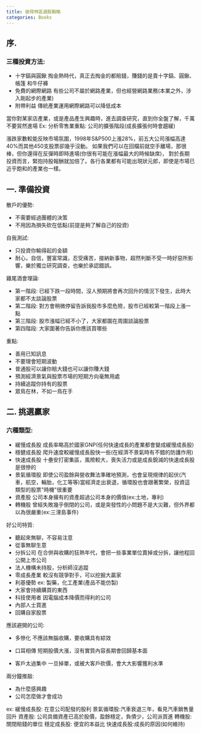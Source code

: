```yaml
---
title: 彼得林區選股戰略
categories: Books
---
```



## 序.

### 三種投資方法:
- 十字鎬與圓鍬
掏金熱時代，真正去掏金的都賠錢，賺錢的是賣十字鎬、圓鍬、帳篷
和牛仔褲
- 免費的網際網路
有些公司不屬於網路產業，但也經營網路業務(本業之外，涉入剛起步的產業)
- 附帶利益
傳統產業運用網際網路可以降低成本

當你對某家店產業，或是產品產生興趣時，進去調查研究，直到你全盤了解，千萬不要貿然進場
Ex:
分析零售業重點:
公司的擴張階段(成長擴張何時會趨緩)

漲跌家數較能反映市場氛圍，1998年S&P500上漲28%，前五大公司漲幅高達40%而其他450支股票卻幾乎沒動。
如果我們可以在回檔前就空手離場，那很棒，但你還得在反彈時即時進場(你很有可能在漲幅最大的時候缺席)，
對於長期投資而言，緊抱持股報酬就加倍了。各行各業都有可能出現狀元郎，即使是市場已近乎飽和的產業也一樣。


## 一. 準備投資

散戶的優勢:
- 不需要經過團體的決策
- 不用因為損失砍在低點(前提是夠了解自己的投資)

自我測試:
- 只投資你輸得起的金額
- 耐心，自信，豐富常識，忍受痛苦，接納新事物，超然判斷不受一時好惡所影響，樂於獨立研究調查，也樂於承認錯誤。

雞尾酒會理論:
- 第一階段: 已經下跌一段時間，沒人預期將會再次回升的情況下發生，此時大家都不太談論股票
- 第二階段: 對方會稍微停留告訴我股市多麼危險，股市已經較第一階段上漲一點
- 第三階段: 股市漲幅已經不小了，大家都圍在周圍談論股票
- 第四階段: 大家圍著你告訴你應該買哪些

重點:
- 善用已知訊息
- 不要理會短期波動
- 普通股可以讓你賠大錢也可以讓你賺大錢
- 預測經濟景氣與股票市場的短期方向毫無用處
- 持續追蹤你持有的股票
- 眾鳥在林，不如一鳥在手

## 二. 挑選贏家

### 六種類型:

- 緩慢成長股
  成長率略高於國家GNP(任何快速成長的產業都會變成緩慢成長股)
- 穩健成長股
  爬升速度較緩慢成長股快一些(在經濟不景氣時有不錯的防護作用)
- 快速成長股
  十壘安打密集區，風險較大，喪失活力或是成長銳減的快速成長股是很慘的
- 景氣循環股
  即使公司盈餘與營收舞法準確地預測，也會呈現規律的起伏(汽車，航空，輪胎，化工等等)當經濟走出衰退，循環股也會跟著繁榮，投資這類型的股票"時機"很重要
- 資產股
  公司本身擁有的資產超過公司本身的價值(ex:土地，專利)
- 轉機股
  曾經失敗幾乎倒閉的公司，或是突發性的小問題不是大災難，但外界都以為很嚴重(ex:三浬島事件)

好公司特質:

- 聽起來無聊，不容易注意
- 從事無聊生意
- 分拆公司
  在合併與收購的狂熱年代，會把一些事業單位賣掉或分拆，讓他程回公開上市公司
- 法人機構未持股，分析師沒追蹤
- 零成長產業
  較沒有競爭對手，可以挖掘大贏家
- 利基優勢
  ex: 製藥，化工產業(產品不能仿製)
- 大家會持續購買的東西
- 科技使用者
  因電腦成本降價而得利的公司
- 內部人士買進
- 回購自家股票

應該避開的公司:

- 多慘化
  不應該無腦收購，要收購具有綜效

- 口耳相傳
  短期股價大漲，沒有實質內容長期會回歸基本面

- 客戶太過集中
  一旦掉單，或被大客戶砍價，會大大影響獲利水準


兩分鐘推敲:
- 為什麼感興趣
- 公司怎麼做才會成功

ex:
緩慢成長股: 在意公司配發的股利
景氣循環股:汽車衰退三年，看見汽車銷售量回升
資產股: 公司具備資產已高於股價，盈餘穩定，負債少，公司派買進
轉機股: 關閉賠錢的單位
穩定成長股: 便宜的本益比
快速成長股:成長的原因(如何維持)






  